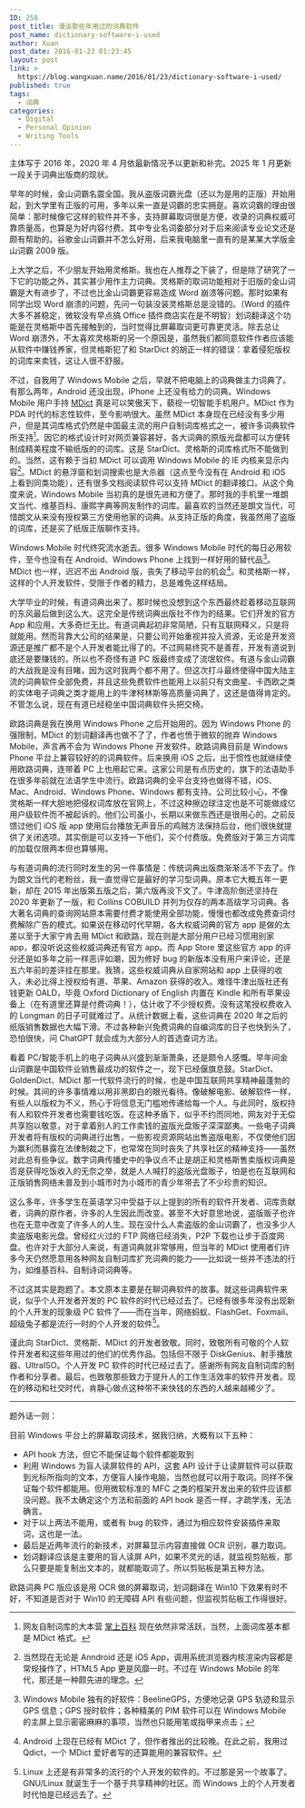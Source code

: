 ```yaml
---
ID: 258
post_title: 漫谈那些年用过的词典软件
post_name: dictionary-software-i-used
author: Xuan
post_date: 2016-01-23 01:23:45
layout: post
link: >
  https://blog.wangxuan.name/2016/01/23/dictionary-software-i-used/
published: true
tags:
  - 词典
categories:
  - Digital
  - Personal Opinion
  - Writing Tools
---
```

主体写于 2016 年，2020 年 4 月依最新情况予以更新和补完。2025 年 1 月更新一段关于词典出版商的现状。

早年的时候，金山词霸名震全国。我从盗版词霸光盘（还以为是用的正版）开始用起，到大学里有正版的可用，多年以来一直是词霸的忠实拥趸。喜欢词霸的理由很简单：那时候像它这样的软件并不多，支持屏幕取词很是方便，收录的词典权威可靠质量高，也算是为好内容付费。其中专业名词委部分对于后来阅读专业论文还是颇有帮助的。谷歌金山词霸并不怎么好用，后来我电脑里一直有的是某某大学版金山词霸 2009 版。

上大学之后，不少朋友开始用灵格斯。我也在人推荐之下装了，但是除了研究了一下它的功能之外，其实甚少用作主力词典。灵格斯的取词功能相对于旧版的金山词霸是大有进步了，不过也比金山词霸更容易造成 Word 崩溃等问题。那时如果有同学出现 Word 崩溃的问题，先问一句装没装灵格斯总是没错的。（Word 的插件大多不甚稳定，微软没有早点搞 Office 插件商店实在是不明智）划词翻译这个功能是在灵格斯中首先接触到的，当时觉得比屏幕取词更可靠更灵活。除去总让 Word 崩溃外，不太喜欢灵格斯的另一个原因是，虽然我们都同意软件作者应该能从软件中赚钱养家，但灵格斯犯了和 StarDict 的胡正一样的错误：拿着侵犯版权的词库来卖钱，这让人很不舒服。

不过，自我用了 Windows Mobile 之后，早就不把电脑上的词典做主力词典了。有那么两年，Android 还没出现，iPhone 上还没有给力的词典。Windows Mobile 用户手持 [MDict](https://www.mdict.cn/) 真是可以笑傲天下，藐视一切智能手机用户。MDict 作为 PDA 时代的标志性软件，至今影响很大。虽然 MDict 本身现在已经没有多少用户，但是其词库格式仍然是中国最主流的用户自制词库格式之一，被许多词典软件所支持[^5]。因它的格式设计时对网页兼容甚好，各大词典的原版光盘都可以方便转制成精美程度不输纸版的的词库。这是 StarDict、灵格斯的词库格式所不能做到的。当然，这有赖于当初 MDict 可以调用 Windows Mobile 的 IE 内核来显示内容[^1]。MDict 的悬浮窗和划词搜索也是大杀器（这点至今没有在 Android 和 iOS 上看到同类功能），还有很多文档阅读软件可以支持 MDict 的翻译接口。从这个角度来说，Windows Mobile 当初真的是很先进和方便了。那时我的手机里一堆朗文当代、维基百科、康熙字典等网友制作的词库。最喜欢的当然还是朗文当代，可惜朗文从来没有授权第三方使用他家的词典。从支持正版的角度，我虽然用了盗版的词库，还是买了纸版正版聊作支持。

[^1]: 当然现在无论是 Anndroid 还是 iOS App，调用系统浏览器内核渲染内容都是常规操作了，HTML5 App 更是风靡一时。不过在 Windows Mobile 的年代，那还是一种颇先进的理念。

[^5]: 网友自制词库的大本营 [掌上百科](https://www.pdawiki.com/forum/) 现在依然非常活跃，当然，上面词库基本都是 MDict 格式。


Windows Mobile 时代终究流水逝去。很多 Windows Mobile 时代的每日必用软件，至今也没有在 Android、Windows Phone 上找到一样好用的替代品[^2]。MDict 也一样，迟迟不出 Android 版，丧失了移动平台的机会[^3]。和灵格斯一样，这样的个人开发软件，受限于作者的精力，总是难免这样结局。

大学毕业的时候，有道词典出来了。那时候也没想到这个东西最终趁着移动互联网的东风最后做到这么大。这完全是传统词典出版社不作为的结果。它们开发的官方 App 和应用，大多奇烂无比。有道词典起初非常简陋，只有互联网释义，只是将就能用。然而背靠大公司的结果是，只要公司开始重视并投入资源，无论是开发资源还是推广都不是个人开发者能比得了的。不过网易终究不是善茬，开发有道说到底还是要赚钱的，所以也不奇怪有道 PC 版最终变成了流氓软件。有道与金山词霸的大战我是没有目睹，因为这时我两个都不用了。但这次打斗最终使得中国大陆主流的词典软件全部免费，并且这些免费软件也能用上以前只有文曲星、卡西欧之类的实体电子词典之类才能用上的牛津柯林斯等高质量词典了，这还是值得肯定的。不管怎么说，现在有道已经稳坐中国词典软件头把交椅。

欧路词典是我在换用 Windows Phone 之后开始用的。因为 Windows Phone 的强限制，MDict 的划词翻译再也做不了了，作者也愤于微软的抛弃 Windows Mobile，声言再不会为 Windows Phone 开发软件。欧路词典目前是 Windows Phone 平台上兼容较好的的词典软件。后来换用 iOS 之后，出于惯性也就继续使用欧路词典，连带着 PC 上也用起它来。这家公司是有点历史的，旗下的法语助手在很多年前就在法语学生中流行。欧路词典的全平台支持也做得不错，iOS、Mac、Android、Windows Phone、Windows 都有支持。公司比较小心，不像灵格斯一样大胆地把侵权词库放在官网上，不过这种擦边球注定也是不可能做成亿用户级软件而不被起诉的。他们公司虽小，长期以来做东西还是很用心的。之前反馈过他们 iOS 版 app 使用后台播放无声音乐的鸡贼方法保持后台，他们很快就提供了关闭选项。其实倒是可以支持一下他们，买个付费版。免费版对于第三方词库的加载仅限两本但也算够用。

与有道词典的流行同时发生的另一件事情是：传统词典出版商渐渐活不下去了。作为朗文当代的老粉丝，我一直觉得它是最好的学习型词典。原本它大概五年一更新，却在 2015 年出版第五版之后，第六版再没下文了。牛津高阶倒还坚持在 2020 年更新了一版，和 Collins COBUILD 并列为仅存的两本高级学习词典。各大著名词典的查询网站原本需要付费才能使用全部功能，慢慢也都改成免费查词付费解除广告的模式。如果说在移动时代早期，各大权威词典的官方 app 是做的太差以至于大家宁肯去用 MDict 和欧路，现在则是大部分用户已经习惯用别家 app，都没听说这些权威词典还有官方 app。而 App Store 里这些官方 app 的评分还是如多年之前一样恶评如潮，因为修好 bug 的新版本没有用户来评论，还是五六年前的差评挂在那里。我猜，这些权威词典从自家网站和 app 上获得的收入，未必比得上授权给有道、苹果、Amazon 获得的收入。难怪牛津出版社还有钱更新 OALD，毕竟 Oxford Dictionary of English 内置在 Kindle 和所有苹果设备上（在有道里还算是付费词典！），估计收了不少授权费。没有这笔授权费收入的 Longman 的日子可就难过了。从统计数据上看，这些词典在 2020 年之后的纸版销售数据也大幅下滑。不过各种新兴免费词典的自编词库的日子也快到头了，恐怕很快，问 ChatGPT 就会成为大部分人的首选查词方法。

看着 PC/智能手机上的电子词典从兴盛到渐渐萧条，还是颇令人感慨。早年间金山词霸是中国软件业销售最成功的软件之一，现下已经偃旗息鼓。StarDict、GoldenDict、MDict 那一代软件流行的时候，也是中国互联网共享精神最蓬勃的时候。其间的许多事情难以用非黑即白的眼光看待。像破解电影、破解软件一样，有些人以版权为不义，热心于将信息无门槛地传递给每一个人。与此同时，版权持有人和软件开发者也需要钱吃饭。在这种矛盾下，似乎不约而同地，网友对于无偿共享抱以敬意，对于拿着别人的工作卖钱的盗版光盘贩子深深鄙夷。一些电子词典开发者将有版权的词典进行出售，一些影视资源网站出售盗版电影，不仅使他们因为赢利而暴露在法律制裁之下，也常常在同时丧失了共享社区的精神支持——虽然对此总有些争议。数字词典传播史中的争议点不止是胡正和灵格斯售卖版权词典是否是获得吃饭收入的无奈之举，就是人人喊打的盗版光盘贩子，怕是也在互联网和正版销售网络未普及到小城市时为小城市的青少年带去了不少珍贵的知识。

这么多年，许多学生在英语学习中受益于以上提到的所有的软件开发者、词库贡献者，词典的原作者，许多的人生因此而改变。甚至不大好意思地说，盗版贩子也许也在无意中改变了许多人的人生。现在没什么人卖盗版的金山词霸了，也没多少人卖盗版电影光盘。曾经红火过的 FTP 网络已经消失，P2P 下载也让步于百度网盘。也许对于大部分人来说，有道词典就非常够用，但当年的 MDict 使用者们许多今天仍然愿意用各种网友自制词库扩充词典的能力——比如说一些并不违法的行为，如维基百科、自制诗词词典等。

不过这其实是跑题了。本文原本主要是在聊词典软件的故事。就这些词典软件来说，似乎个人开发者开发的 PC 软件的时代已经过去了。已经有很多年没有出现新的个人开发的现象级 PC 软件了——而在当年，网络蚂蚁、FlashGet、Foxmail、超级兔子都是流行一时的个人开发的软件[^6]。

谨此向 StarDict、灵格斯、MDict 的开发者致敬。同时，致敬所有可敬的个人软件开发者和这些年用过的他们的优秀作品。包括但不限于 DiskGenius、射手播放器、UltraISO。个人开发 PC 软件的时代已经过去了。感谢所有网友自制词库的制作者和分享者。最后，也致敬那些致力于提升人的工作生活效率的软件开发者。现在的移动和社交时代，肯静心做点这种带不来快钱的东西的人越来越稀少了。

[^2]: Windows Mobile 独有的好软件：BeelineGPS，方便地记录 GPS 轨迹和显示 GPS 信息；GPS 授时软件；各种精美的 PIM 软件可以在 Windows Mobile 的主屏上显示密密麻麻的事项，当然也只能用笔或指甲来点击；

[^3]: Android 上现在已经有 MDict 了，但作者推出的比较晚。在此之前，我用过 Qdict，一个 MDict 爱好者写的还算能用的兼容软件。

[^6]: Linux 上还是有非常多的流行的个人开发的软件的。不过那是另一个故事了。GNU/Linux 就诞生于一个基于共享精神的社区。而 Windows 上的个人开发者时代怕是已经远去了。

--------

题外话一则：

目前 Windows 平台上的屏幕取词技术，据我归纳，大概有以下五种：

- API hook 方法，但它不能保证每个软件都能取到
- 利用 Windows 为盲人读屏软件的 API，这套 API 设计于让读屏软件可以获取到光标所指向的文本，方便盲人操作电脑，当然也就可以用于取词。同样不保证每个软件都能用。但用微软标准的 MFC 之类的框架开发出来的软件应该都没问题。我不太确定这个方法和前面的 API hook 是否一样，才疏学浅，无法确言。
- 对于以上两法不能用，或者有 bug 的软件，通过为相应软件安装插件来取词，这也是一法。
- 最后是近两年流行的新技术，对屏幕显示内容直接做 OCR 识别，暴力取词。
- 划词翻译应该是主要用的盲人读屏 API，如果不灵光的话，就监视剪贴板，那么只要是能复制出文本的，就都能取词了。所以剪贴板是第五种方法。

欧路词典 PC 版应该是用 OCR 做的屏幕取词，划词翻译在 Win10 下效果有时不好，不知道是否对于 Win10 的无障碍 API 有些问题，但监视剪贴板工作得很好。
